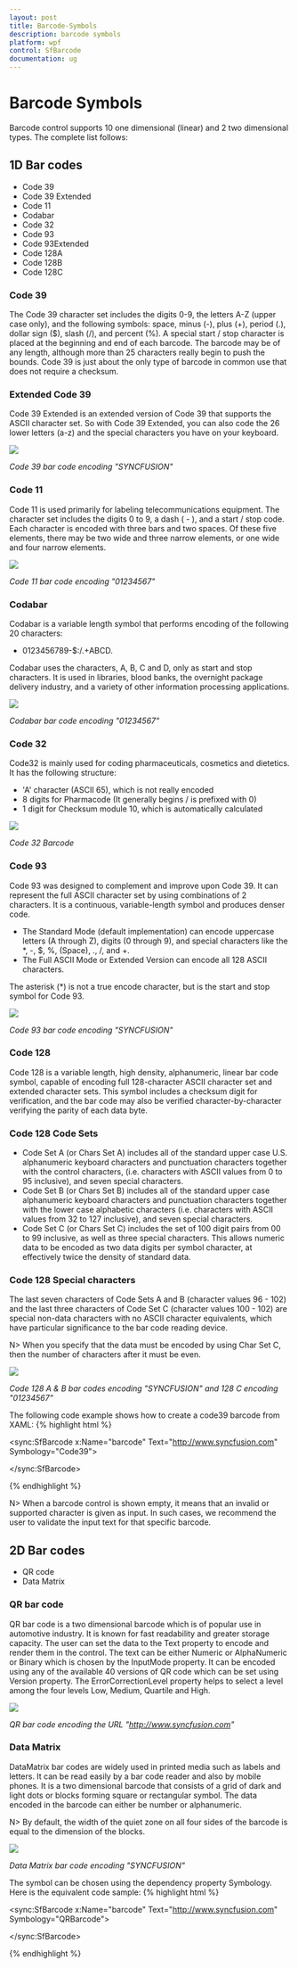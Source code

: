 ```yaml
---
layout: post
title: Barcode-Symbols
description: barcode symbols
platform: wpf
control: SfBarcode
documentation: ug
---
```


# Barcode Symbols

Barcode control supports 10 one dimensional (linear) and 2 two dimensional types. The complete list follows:

## 1D Bar codes

* Code 39
* Code 39 Extended
* Code 11
* Codabar
* Code 32
* Code 93
* Code 93Extended
* Code 128A
* Code 128B
* Code 128C



### Code 39

The Code 39 character set includes the digits 0-9, the letters A-Z (upper case only), and the following symbols: space, minus (-), plus (+), period (.), dollar sign ($), slash (/), and percent (%). A special start / stop character is placed at the beginning and end of each barcode. The barcode may be of any length, although more than 25 characters really begin to push the bounds. Code 39 is just about the only type of barcode in common use that does not require a checksum.

### Extended Code 39

Code 39 Extended is an extended version of Code 39 that supports the ASCII character set. So with Code 39 Extended, you can also code the 26 lower letters (a-z) and the special characters you have on your keyboard.



![](Barcode-Symbols_images/Barcode-Symbols_img1.png)

_Code 39 bar code encoding "SYNCFUSION"_


### Code 11

Code 11 is used primarily for labeling telecommunications equipment. The character set includes the digits 0 to 9, a dash ( - ), and a start / stop code. Each character is encoded with three bars and two spaces. Of these five elements, there may be two wide and three narrow elements, or one wide and four narrow elements.


![](Barcode-Symbols_images/Barcode-Symbols_img2.png)

_Code 11 bar code encoding "01234567"_

### Codabar

Codabar is a variable length symbol that performs encoding of the following 20 characters:

* 0123456789-$:/.+ABCD.

Codabar uses the characters, A, B, C and D, only as start and stop characters. It is used in libraries, blood banks, the overnight package delivery industry, and a variety of other information processing applications.


![](Barcode-Symbols_images/Barcode-Symbols_img3.png)

_Codabar bar code encoding "01234567"_

### Code 32

Code32 is mainly used for coding pharmaceuticals, cosmetics and dietetics. It has the following structure:

* 'A' character (ASCII 65), which is not really encoded
* 8 digits for Pharmacode (It generally begins / is prefixed with 0)
* 1 digit for Checksum module 10, which is automatically calculated



![](Barcode-Symbols_images/Barcode-Symbols_img4.png)

_Code 32 Barcode_

### Code 93

Code 93 was designed to complement and improve upon Code 39. It can represent the full ASCII character set by using combinations of 2 characters. It is a continuous, variable-length symbol and produces denser code.

* The Standard Mode (default implementation) can encode uppercase letters (A through Z), digits (0 through 9), and special characters like the *, -, $, %, (Space), ., /, and +.
* The Full ASCII Mode or Extended Version can encode all 128 ASCII characters.

The asterisk (*) is not a true encode character, but is the start and stop symbol for Code 93.

![](Barcode-Symbols_images/Barcode-Symbols_img5.png)

_Code 93 bar code encoding "SYNCFUSION"_



### Code 128

Code 128 is a variable length, high density, alphanumeric, linear bar code symbol, capable of encoding full 128-character ASCII character set and extended character sets. This symbol includes a checksum digit for verification, and the bar code may also be verified character-by-character verifying the parity of each data byte.

### Code 128 Code Sets

* Code Set A (or Chars Set A) includes all of the standard upper case U.S. alphanumeric keyboard characters and punctuation characters together with the control characters, (i.e. characters with ASCII values from 0 to 95 inclusive), and seven special characters.
* Code Set B (or Chars Set B) includes all of the standard upper case alphanumeric keyboard characters and punctuation characters together with the lower case alphabetic characters (i.e. characters with ASCII values from 32 to 127 inclusive), and seven special characters.
* Code Set C (or Chars Set C) includes the set of 100 digit pairs from 00 to 99 inclusive, as well as three special characters. This allows numeric data to be encoded as two data digits per symbol character, at effectively twice the density of standard data.



### Code 128 Special characters

The last seven characters of Code Sets A and B (character values 96 - 102) and the last three characters of Code Set C (character values 100 - 102) are special non-data characters with no ASCII character equivalents, which have particular significance to the bar code reading device.

N> When you specify that the data must be encoded by using Char Set C, then the number of characters after it must be even.



![](Barcode-Symbols_images/Barcode-Symbols_img6.png)

_Code 128 A & B bar codes encoding "SYNCFUSION" and 128 C encoding "01234567"_



The following code example shows how to create a code39 barcode from XAML:
{% highlight html %}


<sync:SfBarcode x:Name="barcode" Text="http://www.syncfusion.com" Symbology="Code39">

</sync:SfBarcode>

{% endhighlight  %}

N> When a barcode control is shown empty, it means that an invalid or supported character is given as input. In such cases, we recommend the user to validate the input text for that specific barcode.

## 2D Bar codes

* QR code
* Data Matrix

### QR bar code

QR bar code is a two dimensional barcode which is of popular use in automotive industry. It is known for fast readability and greater storage capacity. The user can set the data to the Text property to encode and render them in the control. The text can be either Numeric or AlphaNumeric or Binary which is chosen by the InputMode property. It can be encoded using any of the available 40 versions of QR code which can be set using Version property. The ErrorCorrectionLevel property helps to select a level among the four levels Low, Medium, Quartile and High.

![](Barcode-Symbols_images/Barcode-Symbols_img7.png)


_QR bar code encoding the URL "http://www.syncfusion.com"_


### Data Matrix

DataMatrix bar codes are widely used in printed media such as labels and letters. It can be read easily by a bar code reader and also by mobile phones. It is a two dimensional barcode that consists of a grid of dark and light dots or blocks forming square or rectangular symbol. The data encoded in the barcode can either be number or alphanumeric.

N> By default, the width of the quiet zone on all four sides of the barcode is equal to the dimension of the blocks.



![](Barcode-Symbols_images/Barcode-Symbols_img8.png)

_Data Matrix bar code encoding "SYNCFUSION"_

The symbol can be chosen using the dependency property Symbology. Here is the equivalent code sample:
{% highlight html %}


<sync:SfBarcode x:Name="barcode" Text="http://www.syncfusion.com" Symbology="QRBarcode">

</sync:SfBarcode>

{% endhighlight  %}



